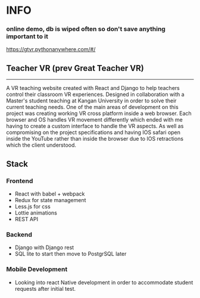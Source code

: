 # INFO #

### online demo, db is wiped often so don't save anything important to it ###
https://gtvr.pythonanywhere.com/#/

## Teacher VR (prev Great Teacher VR) ##
---------------------
A VR teaching website created with React and Django to help teachers control their classroom VR experiences. Designed in collaboration with a Master's student teaching at Kangan University in order to solve their current teaching needs.
One of the main areas of development on this project was creating working VR cross platform inside a web browser. Each browser and OS handles VR movement differently which ended with me having to create a custom interface to handle the VR aspects. As well as compromising on the project specifications and having IOS safari open inside the YouTube rather than inside the browser due to IOS retractions which the client understood.


## Stack ##

### Frontend ###
* React with babel + webpack
* Redux for state management
* Less.js for css
* Lottie animations
* REST API

### Backend ### 
* Django with Django rest
* SQL lite to start then move to PostgrSQL later

### Mobile Development ###
* Looking into react Native development in order to accommodate student requests after initial test.
